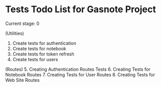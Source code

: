 # Tests Todo List for Gasnote Project

Current stage: 0

(Utilities)
1. Create tests for authentication
2. Create tests for notebook
3. Create tests for token refresh
4. Create tests for users

(Routes)
5. Creating Authentication Routes Tests
6. Creating Tests for Notebook Routes
7. Creating Tests for User Routes
8. Creating Tests for Web Site Routes